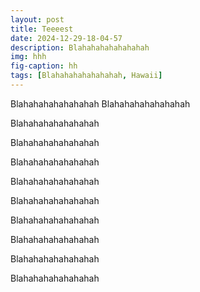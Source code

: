 ```yaml
---
layout: post
title: Teeeest
date: 2024-12-29-18-04-57
description: Blahahahahahahahah
img: hhh
fig-caption: hh
tags: [Blahahahahahahahah, Hawaii]
---
```

Blahahahahahahahah
Blahahahahahahahah


Blahahahahahahahah

Blahahahahahahahah

Blahahahahahahahah

Blahahahahahahahah

Blahahahahahahahah

Blahahahahahahahah

Blahahahahahahahah

Blahahahahahahahah

Blahahahahahahahah
